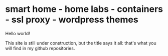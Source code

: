 # smart home - home labs - containers - ssl proxy - wordpress themes  

Hello world!

This site is still under construction, but the title says it all: 
that's what you will find in my github repositories.
